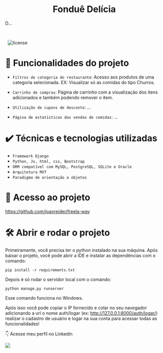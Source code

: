 <h1 align="center"> Fonduê Delícia </h1>

<p style='text-align: justify;'> 
D...
</p>


<br>

&nbsp;
![license](https://img.shields.io/badge/license-MIT-green)

# :hammer: Funcionalidades do projeto

- `Filtros de categoria do restaurante`: Acesso aos produtos de uma categoria selecionada. EX: Visualizar só as comidas do tipo Churros.
&nbsp;

- `Carrinho de compras`: Página de carrinho com a visualização dos itens adicionados e também podendo remover o item.
&nbsp;

- `Utilização de cupons de desconto`: ...
&nbsp;

- `Página de estatísticas das vendas de comidas`: ...
&nbsp;




# ✔️ Técnicas e tecnologias utilizadas

- ``Framework Django``
- ``Python, Js, html, css, Bootstrap``
- ``ORM compatível com MySQL, PostgreSQL, SQLite e Oracle``
- ``Arquitetura MVT``
- ``Paradigma de orientação a objetos``



# 📁 Acesso ao projeto

https://github.com/joaoreider/freela-way

# 🛠️ Abrir e rodar o projeto

Primeiramente, você precisa ter o python instalado na sua máquina.
Após baixar o projeto, você pode abrir a IDE e instalar as dependências com o comando: 
```
pip install -r requirements.txt  
```
Depois é só rodar o servidor local com o comando:
```
python manage.py runserver
```
Esse comando funciona no Windows.

Após isso você pode copiar o IP fornecido e colar no seu navegador adicionando a url o nome auth/logar (ex: http://127.0.0.1:8000/auth/logar/) realizar o cadastro de usuário e logar na sua conta para acessar todas as funcionalidades!


:point_down: Acesse meu perfil no Linkedin 
<div> 
 <a href="https://www.linkedin.com/in/jo%C3%A3o-paulo-2345b3170/" target="_blank"><img src="https://img.shields.io/badge/LinkedIn-0077B5?style=for-the-badge&logo=linkedin&logoColor=white"></a>

</div>